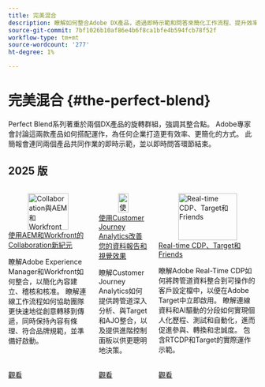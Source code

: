 ```yaml
---
title: 完美混合
description: 瞭解如何整合Adobe DX產品，透過即時示範和問答來簡化工作流程、提升效率，並提供更聰明的商業成果。
source-git-commit: 7bf1026b10af86e4b6f8ca1bfe4b594fcb78f52f
workflow-type: tm+mt
source-wordcount: '277'
ht-degree: 1%

---
```



# 完美混合 {#the-perfect-blend}

Perfect Blend系列著重於兩個DX產品的旋轉群組，強調其整合點。 Adobe專家會討論這兩款產品如何搭配運作，為任何企業打造更有效率、更簡化的方式。 此簡報會連同兩個產品共同作業的即時示範，並以即時問答環節結束。

## 2025 版

<!-- CARDS  ****

{cta = Watch}

* 2025/aem-and-workfront.md
* 2025/data-reporting-and-visualization.md
* 2025/rtcdp-target.md

-->
<!-- START CARDS HTML - DO NOT MODIFY BY HAND -->
<div class="columns">
    <div class="column is-half-tablet is-half-desktop is-one-third-widescreen" aria-label="A New Era of Collaboration with AEM and Workfront">
        <div class="card" style="height: 100%; display: flex; flex-direction: column; height: 100%;">
            <div class="card-image">
                <figure class="image x-is-16by9">
                    <a href="2025/aem-and-workfront.md" title="Collaboration與AEM和Workfront的新紀元" target="_blank" rel="referrer">
                        <img class="is-bordered-r-small" src="https://video.tv.adobe.com/v/3475186/?format=jpeg&nocache=1758671389370" alt="Collaboration與AEM和Workfront的新紀元"
                             style="width: 100%; aspect-ratio: 16 / 9; object-fit: cover; overflow: hidden; display: block; margin: auto;">
                    </a>
                </figure>
            </div>
            <div class="card-content is-padded-small" style="display: flex; flex-direction: column; flex-grow: 1; justify-content: space-between;">
                <div class="top-card-content">
                    <p class="headline is-size-6 has-text-weight-bold">
                        <a href="2025/aem-and-workfront.md" target="_blank" rel="referrer" title="Collaboration與AEM和Workfront的新紀元">使用AEM和Workfront的Collaboration新紀元</a>
                    </p>
                    <p class="is-size-6">瞭解Adobe Experience Manager和Workfront如何整合，以簡化內容建立、稽核和核准。 瞭解連線工作流程如何協助團隊更快速地從創意轉移到傳遞，同時保持內容有條理、符合品牌規範，並準備好啟動。</p>
                </div>
                <a href="2025/aem-and-workfront.md" target="_blank" rel="referrer" class="spectrum-Button spectrum-Button--outline spectrum-Button--primary spectrum-Button--sizeM" style="align-self: flex-start; margin-top: 1rem;">
                    <span class="spectrum-Button-label has-no-wrap has-text-weight-bold">觀看</span>
                </a>
            </div>
        </div>
    </div>
    <div class="column is-half-tablet is-half-desktop is-one-third-widescreen" aria-label="Improve Your Data Reporting & Visualization with Customer Journey Analytics">
        <div class="card" style="height: 100%; display: flex; flex-direction: column; height: 100%;">
            <div class="card-image">
                <figure class="image x-is-16by9">
                    <a href="2025/data-reporting-and-visualization.md" title="使用Customer Journey Analytics改善資料報告和視覺效果" target="_blank" rel="referrer">
                        <img class="is-bordered-r-small" src="https://video.tv.adobe.com/v/3475187/?format=jpeg&nocache=1758671389367" alt="使用Customer Journey Analytics改善資料報告和視覺效果"
                             style="width: 100%; aspect-ratio: 16 / 9; object-fit: cover; overflow: hidden; display: block; margin: auto;">
                    </a>
                </figure>
            </div>
            <div class="card-content is-padded-small" style="display: flex; flex-direction: column; flex-grow: 1; justify-content: space-between;">
                <div class="top-card-content">
                    <p class="headline is-size-6 has-text-weight-bold">
                        <a href="2025/data-reporting-and-visualization.md" target="_blank" rel="referrer" title="使用Customer Journey Analytics改善資料報告和視覺效果">使用Customer Journey Analytics改善您的資料報告和視覺效果</a>
                    </p>
                    <p class="is-size-6">瞭解Customer Journey Analytics如何提供跨管道深入分析、與Target和AJO整合，以及提供進階控制面板以供更聰明地決策。</p>
                </div>
                <a href="2025/data-reporting-and-visualization.md" target="_blank" rel="referrer" class="spectrum-Button spectrum-Button--outline spectrum-Button--primary spectrum-Button--sizeM" style="align-self: flex-start; margin-top: 1rem;">
                    <span class="spectrum-Button-label has-no-wrap has-text-weight-bold">觀看</span>
                </a>
            </div>
        </div>
    </div>
    <div class="column is-half-tablet is-half-desktop is-one-third-widescreen" aria-label="Real-time CDP, Target, & Friends">
        <div class="card" style="height: 100%; display: flex; flex-direction: column; height: 100%;">
            <div class="card-image">
                <figure class="image x-is-16by9">
                    <a href="2025/rtcdp-target.md" title="Real-time CDP、Target和Friends" target="_blank" rel="referrer">
                        <img class="is-bordered-r-small" src="https://video.tv.adobe.com/v/3475185/?format=jpeg&nocache=1758671389360" alt="Real-time CDP、Target和Friends"
                             style="width: 100%; aspect-ratio: 16 / 9; object-fit: cover; overflow: hidden; display: block; margin: auto;">
                    </a>
                </figure>
            </div>
            <div class="card-content is-padded-small" style="display: flex; flex-direction: column; flex-grow: 1; justify-content: space-between;">
                <div class="top-card-content">
                    <p class="headline is-size-6 has-text-weight-bold">
                        <a href="2025/rtcdp-target.md" target="_blank" rel="referrer" title="Real-time CDP、Target和Friends">Real-time CDP、Target和Friends</a>
                    </p>
                    <p class="is-size-6">瞭解Adobe Real-Time CDP如何將跨管道資料整合到可操作的客戶設定檔中，以便在Adobe Target中立即啟用。 瞭解連線資料和AI驅動的分段如何實現個人化歷程、測試和自動化，進而促進參與、轉換和忠誠度。 包含RTCDP和Target的實際運作示範。</p>
                </div>
                <a href="2025/rtcdp-target.md" target="_blank" rel="referrer" class="spectrum-Button spectrum-Button--outline spectrum-Button--primary spectrum-Button--sizeM" style="align-self: flex-start; margin-top: 1rem;">
                    <span class="spectrum-Button-label has-no-wrap has-text-weight-bold">觀看</span>
                </a>
            </div>
        </div>
    </div>
</div>
<!-- END CARDS HTML - DO NOT MODIFY BY HAND -->
